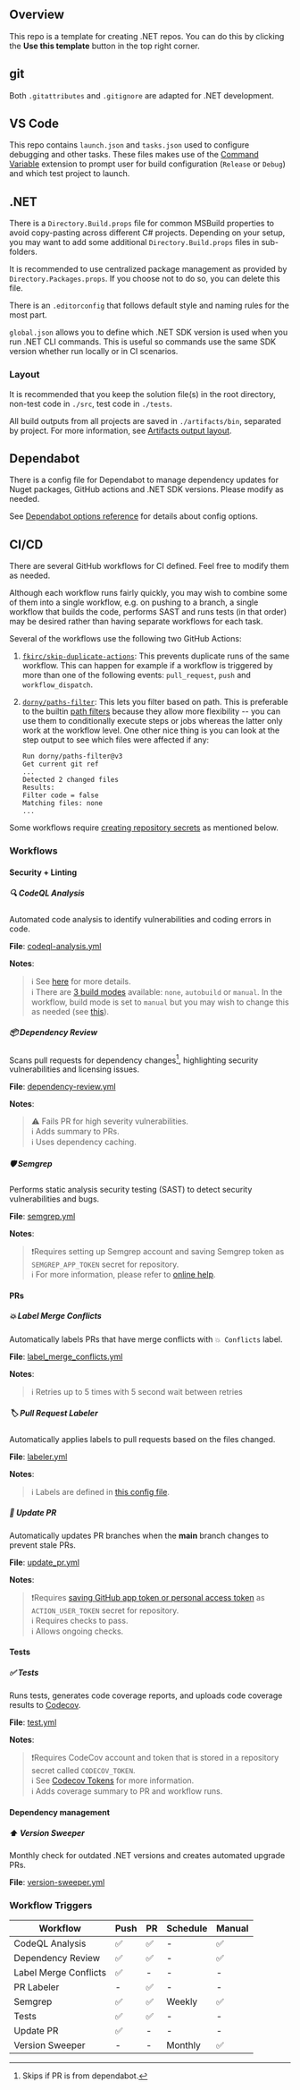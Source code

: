 ## Overview

This repo is a template for creating .NET repos. You can do this by clicking the **Use this template** button in the top right corner.

## git

Both `.gitattributes` and `.gitignore` are adapted for .NET development.

## VS Code

This repo contains `launch.json` and `tasks.json` used to configure debugging and other tasks. These files makes use of the [Command Variable](https://marketplace.visualstudio.com/items?itemName=rioj7.command-variable) extension to prompt user for build configuration (`Release` or `Debug`) and which test project to launch.  

## .NET

There is a `Directory.Build.props` file for common MSBuild properties to avoid copy-pasting across different C# projects. Depending on your setup, you may want to add some additional `Directory.Build.props` files in sub-folders.

It is recommended to use centralized package management as provided by `Directory.Packages.props`. If you choose not to do so, you can delete this file.

There is an `.editorconfig` that follows default style and naming rules for the most part.

`global.json` allows you to define which .NET SDK version is used when you run .NET CLI commands. This is useful so commands use the same SDK version whether run locally or in CI scenarios.

### Layout

It is recommended that you keep the solution file(s) in the root directory, non-test code in `./src`, test code in `./tests`.

All build outputs from all projects are saved in `./artifacts/bin`, separated by project. For more information, see [Artifacts output layout](https://learn.microsoft.com/en-us/dotnet/core/sdk/artifacts-output).

## Dependabot

There is a config file for Dependabot to manage dependency updates for Nuget packages, GitHub actions and .NET SDK versions. Please modify as needed.

See [Dependabot options reference](https://docs.github.com/en/code-security/dependabot/working-with-dependabot/dependabot-options-reference) for details about config options.

## CI/CD

There are several GitHub workflows for CI defined. Feel free to modify them as needed.

Although each workflow runs fairly quickly, you may wish to combine some of them into a single workflow, e.g. on pushing to a branch, a single workflow that builds the code, performs SAST and runs tests (in that order) may be desired rather than having separate workflows for each task.

Several of the workflows use the following two GitHub Actions:

1. [`fkirc/skip-duplicate-actions`](https://github.com/fkirc/skip-duplicate-actions/tree/v5/): This prevents duplicate runs of the same workflow. This can happen for example if a workflow is triggered by more than one of the following events: `pull_request`, `push` and `workflow_dispatch`.

2. [`dorny/paths-filter`](https://github.com/dorny/paths-filter): This lets you filter based on path. This is preferable to the builtin [path filters](https://docs.github.com/en/actions/writing-workflows/workflow-syntax-for-github-actions#onpushpull_requestpull_request_targetpathspaths-ignore) because they allow more flexibility -- you can use them to conditionally execute steps or jobs whereas the latter only work at the workflow level. One other nice thing is you can look at the step output to see which files were affected if any:

    ```text
    Run dorny/paths-filter@v3
    Get current git ref
    ...
    Detected 2 changed files
    Results:
    Filter code = false
    Matching files: none
    ...
    ```

Some workflows require [creating repository secrets](https://docs.github.com/en/actions/security-for-github-actions/security-guides/using-secrets-in-github-actions) as mentioned below.

### Workflows

#### Security + Linting

##### 🔍 *CodeQL Analysis*

Automated code analysis to identify vulnerabilities and coding errors in code.

**File**: [codeql-analysis.yml](.github/workflows/codeql-analysis.yml)

**Notes**:

> ℹ️ See [here](https://docs.github.com/en/code-security/code-scanning/creating-an-advanced-setup-for-code-scanning/customizing-your-advanced-setup-for-code-scanning) for more details.<br />
> ℹ️ There are [3 build modes](https://docs.github.com/en/code-security/code-scanning/creating-an-advanced-setup-for-code-scanning/codeql-code-scanning-for-compiled-languages#codeql-build-modes) available: `none`, `autobuild` or `manual`. In the workflow, build mode is set to `manual` but you may wish to change this as needed (see [this](https://docs.github.com/en/code-security/code-scanning/creating-an-advanced-setup-for-code-scanning/codeql-code-scanning-for-compiled-languages#building-c)).

##### 📦 *Dependency Review*

Scans pull requests for dependency changes[^dep], highlighting security vulnerabilities and licensing issues.

[^dep]: Skips if PR is from dependabot.

**File**: [dependency-review.yml](.github/workflows/dependency-review.yml)

**Notes**:

>⚠️ Fails PR for high severity vulnerabilities.<br />
>ℹ️ Adds summary to PRs.<br />
>ℹ️ Uses dependency caching.

##### 🛡️ *Semgrep*

Performs static analysis security testing (SAST) to detect security vulnerabilities and bugs.

**File**: [semgrep.yml](.github/workflows/semgrep.yml)

**Notes**:

> ❗Requires setting up Semgrep account and saving Semgrep token as `SEMGREP_APP_TOKEN` secret for repository.<br/>
> ℹ️ For more information, please refer to [online help](https://semgrep.dev/docs/deployment/add-semgrep-to-ci).

#### PRs

##### 💥 *Label Merge Conflicts*

Automatically labels PRs that have merge conflicts with `💥 Conflicts` label.

**File**: [label_merge_conflicts.yml](.github/workflows/label_merge_conflicts.yml)

**Notes**:

> ℹ️ Retries up to 5 times with 5 second wait between retries

##### 🏷️ *Pull Request Labeler*

Automatically applies labels to pull requests based on the files changed.

**File**: [labeler.yml](.github/workflows/labeler.yml)

**Notes**:

> ℹ️ Labels are defined in [this config file](.github\labeler.yml).

##### 🔄 *Update PR*

Automatically updates PR branches when the **main** branch changes to prevent stale PRs.

**File**: [update_pr.yml](.github/workflows/update_pr.yml)

**Notes**:

> ❗Requires [saving GitHub app token or personal access token](https://github.com/adRise/update-pr-branch/pull/39) as `ACTION_USER_TOKEN` secret for repository.<br />
> ℹ️ Requires checks to pass.<br />
> ℹ️ Allows ongoing checks.

#### Tests

##### ✅ *Tests*

Runs tests, generates code coverage reports, and uploads code coverage results to [Codecov](https://www.codecov.io/).

**File**: [test.yml](.github/workflows/test.yml)

**Notes**:

> ❗Requires CodeCov account and token that is stored in a repository secret called `CODECOV_TOKEN`.<br />
> ℹ️ See [Codecov Tokens](https://docs.codecov.com/docs/codecov-tokens) for more information.<br />
> ℹ️ Adds coverage summary to PR and workflow runs.

#### Dependency management

##### ⬆️ *Version Sweeper*

Monthly check for outdated .NET versions and creates automated upgrade PRs.

**File**: [version-sweeper.yml](.github/workflows/version-sweeper.yml)

### Workflow Triggers

| Workflow              | Push | PR | Schedule | Manual |
|-----------------------|------|----|----------|--------|
| CodeQL Analysis       | ✅    | ✅  | -        | ✅      |
| Dependency Review     | ✅    | ✅  | -        | ✅      |
| Label Merge Conflicts | ✅    | -  | -        | -      |
| PR Labeler            | -    | ✅  | -        | -      |
| Semgrep               | ✅    | ✅  | Weekly   | ✅      |
| Tests                 | ✅    | ✅  | -        | -      |
| Update PR             | ✅    | -  | -        | -      |
| Version Sweeper       | -    | -  | Monthly  | ✅      |
